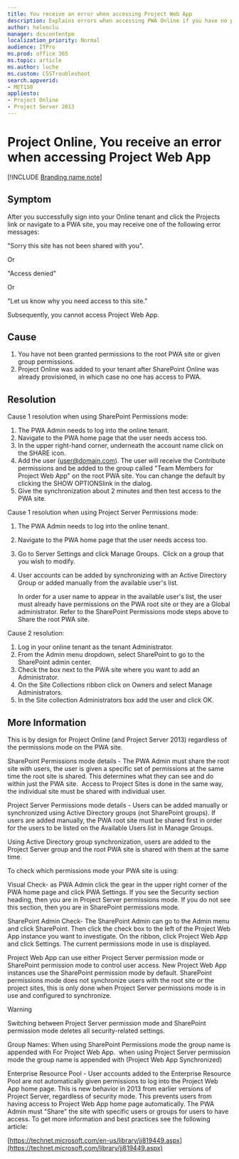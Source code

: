 ```yaml
---
title: You receive an error when accessing Project Web App
description: Explains errors when accessing PWA Online if you have no permissions
author: helenclu
manager: dcscontentpm
localization_priority: Normal
audience: ITPro
ms.prod: office 365
ms.topic: article
ms.author: luche
ms.custom: CSSTroubleshoot
search.appverid: 
- MET150
appliesto:
- Project Online
- Project Server 2013
---
```


# Project Online, You receive an error when accessing Project Web App

[!INCLUDE [Branding name note](../../../includes/branding-name-note.md)]

## Symptom 

After you successfully sign into your Online tenant and click the Projects link or navigate to a PWA site, you may receive one of the following error messages:

"Sorry this site has not been shared with you".

Or

"Access denied"

Or

"Let us know why you need access to this site." 


Subsequently, you cannot access Project Web App.

## Cause 

1. You have not been granted permissions to the root PWA site or given group permissions.   
2. Project Online was added to your tenant after SharePoint Online was already provisioned, in which case no one has access to PWA.   

## Resolution 

Cause 1 resolution when using SharePoint Permissions mode: 

1. The PWA Admin needs to log into the online tenant.    
2. Navigate to the PWA home page that the user needs access too.    
3. In the upper right-hand corner, underneath the account name click on the SHARE icon.    
4. Add the user (user@domain.com). The user will receive the Contribute permissions and be added to the group called "Team Members for Project Web App" on the root PWA site. You can change the default by clicking the SHOW OPTIONSlink in the dialog.    
5. Give the synchronization about 2 minutes and then test access to the PWA site.   

Cause 1 resolution when using Project Server Permissions mode:

1. The PWA Admin needs to log into the online tenant.
1. Navigate to the PWA home page that the user needs access too.
1. Go to Server Settings and click Manage Groups.  Click on a group that you wish to modify.
1. User accounts can be added by synchronizing with an Active Directory Group or added manually from the available user's list.  

   In order for a user name to appear in the available user's list, the user must already have permissions on the PWA root site or they are a Global administrator. Refer to the SharePoint Permissions mode steps above to Share the root PWA site.

Cause 2 resolution:

1. Log in your online tenant as the tenant Administrator.    
2. From the Admin menu dropdown, select SharePoint to go to the SharePoint admin center.    
3. Check the box next to the PWA site where you want to add an Administrator.  
4. On the Site Collections ribbon click on Owners and select Manage Administrators.    
5. In the Site collection Administrators box add the user and click OK.   

## More Information 

This is by design for Project Online (and Project Server 2013) regardless of the permissions mode on the PWA site.

SharePoint Permissions mode details - The PWA Admin must share the root site with users, the user is given a specific set of permissions at the same time the root site is shared. This determines what they can see and do within just the PWA site.  Access to Project Sites is done in the same way, the individual site must be shared with individual user. 

Project Server Permissions mode details - Users can be added manually or synchronized using Active Directory groups (not SharePoint groups). If users are added manually, the PWA root site must be shared first in order for the users to be listed on the Available Users list in Manage Groups.  

Using Active Directory group synchronization, users are added to the Project Server group and the root PWA site is shared with them at the same time.  

To check which permissions mode your PWA site is using:

Visual Check- as PWA Admin click the gear in the upper right corner of the PWA home page and click PWA Settings. If you see the Security section heading, then you are in Project Server permissions mode. If you do not see this section, then you are in SharePoint permissions mode. 

SharePoint Admin Check- The SharePoint Admin can go to the Admin menu and click SharePoint. Then click the check box to the left of the Project Web App instance you want to investigate. On the ribbon, click Project Web App and click Settings. The current permissions mode in use is displayed.

Project Web App can use either Project Server permission mode or SharePoint permission mode to control user access. New Project Web App instances use the SharePoint permission mode by default. SharePoint permissions mode does not synchronize users with the root site or the project sites, this is only done when Project Server permissions mode is in use and configured to synchronize. 

> [!WARNING]
> Switching between Project Server permission mode and SharePoint permission mode deletes all security-related settings. 

Group Names:
When using SharePoint Permissions mode the group name is appended with For Project Web App.  when using Project Server permission mode the group name is appended with (Project Web App Synchronized)

Enterprise Resource Pool - User accounts added to the Enterprise Resource Pool are not automatically given permissions to log into the Project Web App home page. This is new behavior in 2013 from earlier versions of Project Server, regardless of security mode. This prevents users from having access to Project Web App home page automatically. The PWA Admin must "Share" the site with specific users or groups for users to have access. To get more information and best practices see the following article: 

[https://technet.microsoft.com/en-us/library/jj819449.aspx](https://technet.microsoft.com/library/jj819449.aspx)
